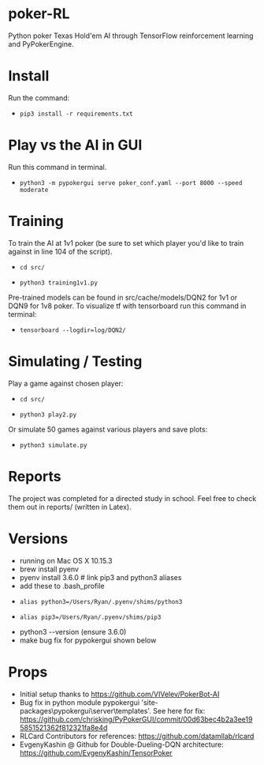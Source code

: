 # poker-RL
Python poker Texas Hold'em AI through TensorFlow reinforcement learning and PyPokerEngine.

# Install
Run the command:
*	  pip3 install -r requirements.txt

# Play vs the AI in GUI
Run this command in terminal.
*     python3 -m pypokergui serve poker_conf.yaml --port 8000 --speed moderate

# Training
To train the AI at 1v1 poker (be sure to set which player you'd like to train against in line 104 of the script).
*	  cd src/
*	  python3 training1v1.py
Pre-trained models can be found in src/cache/models/DQN2 for 1v1 or DQN9 for 1v8 poker.
To visualize tf with tensorboard run this command in terminal:
*     tensorboard --logdir=log/DQN2/

# Simulating / Testing
Play a game against chosen player:
*	  cd src/
*	  python3 play2.py
Or simulate 50 games against various players and save plots:
*	  python3 simulate.py

# Reports
The project was completed for a directed study in school. Feel free to check them out in reports/ (written in Latex).

# Versions
*	running on Mac OS X 10.15.3
*   brew install pyenv
*   pyenv install 3.6.0 # link pip3 and python3 aliases
*   add these to .bash_profile
*     alias python3=/Users/Ryan/.pyenv/shims/python3
*     alias pip3=/Users/Ryan/.pyenv/shims/pip3
*   python3 --version (ensure 3.6.0)
*   make bug fix for pypokergui shown below

# Props
*   Initial setup thanks to https://github.com/VIVelev/PokerBot-AI
*   Bug fix in python module pypokergui 'site-packages\pypokergui\server\templates'. See here for fix: https://github.com/chrisking/PyPokerGUI/commit/00d63bec4b2a3ee195851521362f812321fa8e4d
*   RLCard Contributors for references: https://github.com/datamllab/rlcard
*   EvgenyKashin @ Github for Double-Dueling-DQN architecture: https://github.com/EvgenyKashin/TensorPoker

